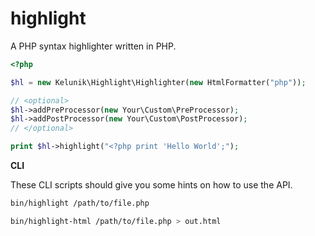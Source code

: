 # highlight

A PHP syntax highlighter written in PHP.

```php
<?php

$hl = new Kelunik\Highlight\Highlighter(new HtmlFormatter("php"));

// <optional>
$hl->addPreProcessor(new Your\Custom\PreProcessor);
$hl->addPostProcessor(new Your\Custom\PostProcessor);
// </optional>

print $hl->highlight("<?php print 'Hello World';");
```

**CLI**

These CLI scripts should give you some hints on how to use the API.

```bash
bin/highlight /path/to/file.php
```

```bash
bin/highlight-html /path/to/file.php > out.html
```